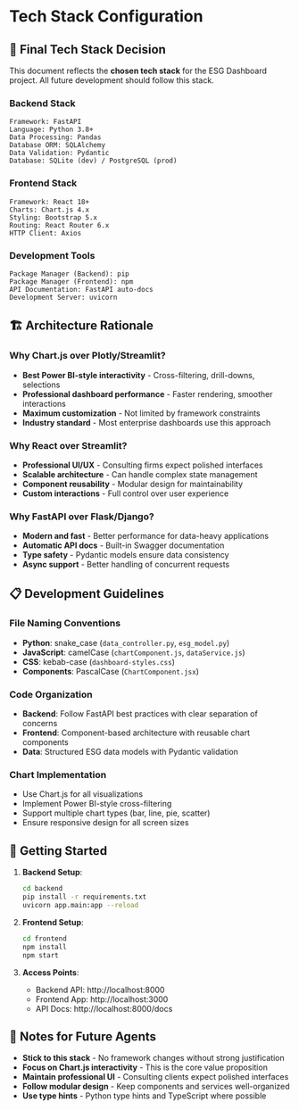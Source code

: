 # Tech Stack Configuration

## 🎯 Final Tech Stack Decision

This document reflects the **chosen tech stack** for the ESG Dashboard project. All future development should follow this stack.

### Backend Stack
```
Framework: FastAPI
Language: Python 3.8+
Data Processing: Pandas
Database ORM: SQLAlchemy
Data Validation: Pydantic
Database: SQLite (dev) / PostgreSQL (prod)
```

### Frontend Stack
```
Framework: React 18+
Charts: Chart.js 4.x
Styling: Bootstrap 5.x
Routing: React Router 6.x
HTTP Client: Axios
```

### Development Tools
```
Package Manager (Backend): pip
Package Manager (Frontend): npm
API Documentation: FastAPI auto-docs
Development Server: uvicorn
```

## 🏗️ Architecture Rationale

### Why Chart.js over Plotly/Streamlit?
- **Best Power BI-style interactivity** - Cross-filtering, drill-downs, selections
- **Professional dashboard performance** - Faster rendering, smoother interactions
- **Maximum customization** - Not limited by framework constraints
- **Industry standard** - Most enterprise dashboards use this approach

### Why React over Streamlit?
- **Professional UI/UX** - Consulting firms expect polished interfaces
- **Scalable architecture** - Can handle complex state management
- **Component reusability** - Modular design for maintainability
- **Custom interactions** - Full control over user experience

### Why FastAPI over Flask/Django?
- **Modern and fast** - Better performance for data-heavy applications
- **Automatic API docs** - Built-in Swagger documentation
- **Type safety** - Pydantic models ensure data consistency
- **Async support** - Better handling of concurrent requests

## 📋 Development Guidelines

### File Naming Conventions
- **Python**: snake_case (`data_controller.py`, `esg_model.py`)
- **JavaScript**: camelCase (`chartComponent.js`, `dataService.js`)
- **CSS**: kebab-case (`dashboard-styles.css`)
- **Components**: PascalCase (`ChartComponent.jsx`)

### Code Organization
- **Backend**: Follow FastAPI best practices with clear separation of concerns
- **Frontend**: Component-based architecture with reusable chart components
- **Data**: Structured ESG data models with Pydantic validation

### Chart Implementation
- Use Chart.js for all visualizations
- Implement Power BI-style cross-filtering
- Support multiple chart types (bar, line, pie, scatter)
- Ensure responsive design for all screen sizes

## 🚀 Getting Started

1. **Backend Setup**:
   ```bash
   cd backend
   pip install -r requirements.txt
   uvicorn app.main:app --reload
   ```

2. **Frontend Setup**:
   ```bash
   cd frontend
   npm install
   npm start
   ```

3. **Access Points**:
   - Backend API: http://localhost:8000
   - Frontend App: http://localhost:3000
   - API Docs: http://localhost:8000/docs

## 📝 Notes for Future Agents

- **Stick to this stack** - No framework changes without strong justification
- **Focus on Chart.js interactivity** - This is the core value proposition
- **Maintain professional UI** - Consulting clients expect polished interfaces
- **Follow modular design** - Keep components and services well-organized
- **Use type hints** - Python type hints and TypeScript where possible 